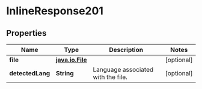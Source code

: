 

# InlineResponse201

## Properties

Name | Type | Description | Notes
------------ | ------------- | ------------- | -------------
**file** | [**java.io.File**](java.io.File.md) |  |  [optional]
**detectedLang** | **String** | Language associated with the file. |  [optional]



